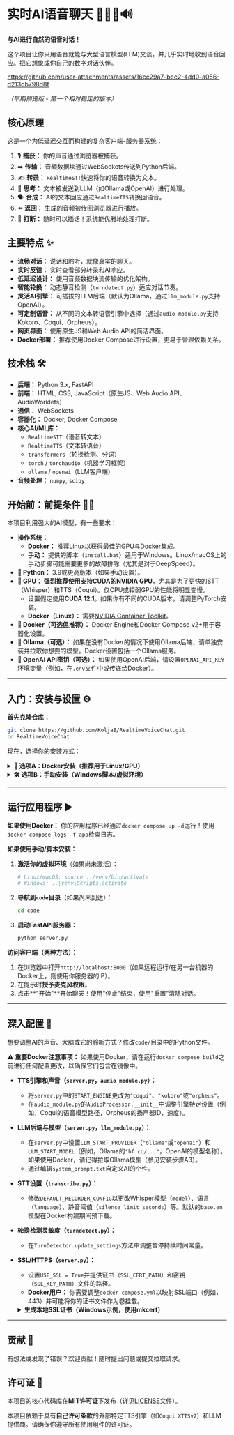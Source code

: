 # 实时AI语音聊天 🎤💬🧠🔊

**与AI进行自然的语音对话！**  

这个项目让你只用语音就能与大型语言模型(LLM)交谈，并几乎实时地收到语音回应。把它想象成你自己的数字对话伙伴。

https://github.com/user-attachments/assets/16cc29a7-bec2-4dd0-a056-d213db798d8f

*（早期预览版 - 第一个相对稳定的版本）*

## 核心原理

这是一个为低延迟交互而构建的复杂客户端-服务器系统：

1. 🎙️ **捕获：** 你的声音通过浏览器被捕获。
2. ➡️ **传输：** 音频数据块通过WebSockets传送到Python后端。
3. ✍️ **转录：** `RealtimeSTT`快速将你的语音转换为文本。
4. 🤔 **思考：** 文本被发送到LLM（如Ollama或OpenAI）进行处理。
5. 🗣️ **合成：** AI的文本回应通过`RealtimeTTS`转换回语音。
6. ⬅️ **返回：** 生成的音频被传回浏览器进行播放。
7. 🔄 **打断：** 随时可以插话！系统能优雅地处理打断。

## 主要特点 ✨

* **流畅对话：** 说话和聆听，就像真实的聊天。
* **实时反馈：** 实时查看部分转录和AI响应。
* **低延迟设计：** 使用音频数据块流传输的优化架构。
* **智能轮换：** 动态静音检测（`turndetect.py`）适应对话节奏。
* **灵活AI引擎：** 可插拔的LLM后端（默认为Ollama，通过`llm_module.py`支持OpenAI）。
* **可定制语音：** 从不同的文本转语音引擎中选择（通过`audio_module.py`支持Kokoro、Coqui、Orpheus）。
* **网页界面：** 使用原生JS和Web Audio API的简洁界面。
* **Docker部署：** 推荐使用Docker Compose进行设置，更易于管理依赖关系。

## 技术栈 🛠️

* **后端：** Python 3.x, FastAPI
* **前端：** HTML, CSS, JavaScript（原生JS、Web Audio API、AudioWorklets）
* **通信：** WebSockets
* **容器化：** Docker, Docker Compose
* **核心AI/ML库：**
  * `RealtimeSTT`（语音转文本）
  * `RealtimeTTS`（文本转语音）
  * `transformers`（轮换检测、分词）
  * `torch` / `torchaudio`（机器学习框架）
  * `ollama` / `openai`（LLM客户端）
* **音频处理：** `numpy`, `scipy`

## 开始前：前提条件 🏊‍♀️

本项目利用强大的AI模型，有一些要求：

* **操作系统：**
  * **Docker：** 推荐Linux以获得最佳的GPU与Docker集成。
  * **手动：** 提供的脚本（`install.bat`）适用于Windows。Linux/macOS上的手动步骤可能需要更多的故障排除（尤其是对于DeepSpeed）。
* **🐍 Python：** 3.9或更高版本（如果手动设置）。
* **🚀 GPU：** **强烈推荐使用支持CUDA的NVIDIA GPU**，尤其是为了更快的STT（Whisper）和TTS（Coqui）。仅CPU或较弱GPU的性能将明显变慢。
  * 设置假定使用**CUDA 12.1**。如果你有不同的CUDA版本，请调整PyTorch安装。
  * **Docker（Linux）：** 需要[NVIDIA Container Toolkit](https://docs.nvidia.com/datacenter/cloud-native/container-toolkit/latest/install-guide.html)。
* **🐳 Docker（可选但推荐）：** Docker Engine和Docker Compose v2+用于容器化设置。
* **🧠 Ollama（可选）：** 如果在没有Docker的情况下使用Ollama后端，请单独安装并拉取你想要的模型。Docker设置包括一个Ollama服务。
* **🔑 OpenAI API密钥（可选）：** 如果使用OpenAI后端，请设置`OPENAI_API_KEY`环境变量（例如，在`.env`文件中或传递给Docker）。

---

## 入门：安装与设置 ⚙️

**首先克隆仓库：**

```bash
git clone https://github.com/KoljaB/RealtimeVoiceChat.git
cd RealtimeVoiceChat
```

现在，选择你的安装方式：

<details>
<summary><strong>🚀 选项A：Docker安装（推荐用于Linux/GPU）</strong></summary>

这是最直接的方法，将应用程序、依赖项甚至Ollama打包到可管理的容器中。

1. **构建Docker镜像：**
   *（这需要时间！它会下载基础镜像，安装Python/ML依赖项，并预下载默认的STT模型。）*
   ```bash
   docker compose build
   ```
   *（如果你想自定义`code/*.py`中的模型/设置，请在**此步骤之前**进行！）*

2. **启动服务（App和Ollama）：**
   *（在后台运行容器。GPU访问在`docker-compose.yml`中配置。）*
   ```bash
   docker compose up -d
   ```
   给它们一分钟初始化时间。

3. **（关键！）拉取你想要的Ollama模型：**
   *（这在启动后完成，以保持主应用镜像较小，并允许在不重建的情况下更改模型。执行此命令将默认模型拉取到运行中的Ollama容器。）*
   ```bash
   # 拉取默认模型（如果在server.py中配置了不同的模型，请调整）
   docker compose exec ollama ollama pull hf.co/bartowski/huihui-ai_Mistral-Small-24B-Instruct-2501-abliterated-GGUF:Q4_K_M

   # （可选）验证模型可用
   docker compose exec ollama ollama list
   ```

4. **停止服务：**
   ```bash
   docker compose down
   ```

5. **重启：**
   ```bash
   docker compose up -d
   ```

6. **查看日志/调试：**
   * 跟踪应用日志：`docker compose logs -f app`
   * 跟踪Ollama日志：`docker compose logs -f ollama`
   * 将日志保存到文件：`docker compose logs app > app_logs.txt`

</details>

<details>
<summary><strong>🛠️ 选项B：手动安装（Windows脚本/虚拟环境）</strong></summary>

此方法需要自己管理Python环境。它提供更直接的控制，但可能更棘手，尤其是关于ML依赖项。

**B1）使用Windows安装脚本：**

1. 确保你满足前提条件（Python，可能还需要CUDA驱动程序）。
2. 运行脚本。它尝试创建虚拟环境，为CUDA 12.1安装PyTorch，兼容的DeepSpeed wheel，以及其他要求。
   ```batch
   install.bat
   ```
   *（这会在激活的虚拟环境中打开一个新的命令提示符。）*
   继续到**"运行应用程序"**部分。

**B2）手动步骤（Linux/macOS/Windows）：**

1. **创建并激活虚拟环境：**
   ```bash
   python -m venv venv
   # Linux/macOS:
   source venv/bin/activate
   # Windows:
   .\venv\Scripts\activate
   ```

2. **升级Pip：**
   ```bash
   python -m pip install --upgrade pip
   ```

3. **导航到代码目录：**
   ```bash
   cd code
   ```

4. **安装PyTorch（关键步骤 - 匹配你的硬件！）：**
   * **使用NVIDIA GPU（CUDA 12.1示例）：**
     ```bash
     # 验证你的CUDA版本！如果需要，调整'cu121'和URL。
     pip install torch==2.5.1+cu121 torchaudio==2.5.1+cu121 torchvision --index-url https://download.pytorch.org/whl/cu121
     ```
   * **仅CPU（预期性能较慢）：**
     ```bash
     # pip install torch torchaudio torchvision
     ```
   * *查找其他PyTorch版本：* [https://pytorch.org/get-started/previous-versions/](https://pytorch.org/get-started/previous-versions/)

5. **安装其他要求：**
   ```bash
   pip install -r requirements.txt
   ```
   * **关于DeepSpeed的说明：** `requirements.txt`可能包含DeepSpeed。安装可能很复杂，尤其是在Windows上。`install.bat`尝试使用预编译的wheel。如果手动安装失败，你可能需要从源代码构建或查阅资源，如[deepspeedpatcher](https://github.com/erew123/deepspeedpatcher)（使用风险自负）。Coqui TTS性能最受DeepSpeed的益处。

</details>

---

## 运行应用程序 ▶️

**如果使用Docker：**
你的应用程序已经通过`docker compose up -d`运行！使用`docker compose logs -f app`检查日志。

**如果使用手动/脚本安装：**

1. **激活你的虚拟环境**（如果尚未激活）：
   ```bash
   # Linux/macOS: source ../venv/bin/activate
   # Windows: ..\venv\Scripts\activate
   ```
2. **导航到`code`目录**（如果尚未到达）：
   ```bash
   cd code
   ```
3. **启动FastAPI服务器：**
   ```bash
   python server.py
   ```

**访问客户端（两种方法）：**

1. 在浏览器中打开`http://localhost:8000`（如果远程运行/在另一台机器的Docker上，则使用你服务器的IP）。
2. 在提示时**授予麦克风权限**。
3. 点击**"开始"**开始聊天！使用"停止"结束，使用"重置"清除对话。

---

## 深入配置 🔧

想要调整AI的声音、大脑或它的聆听方式？修改`code/`目录中的Python文件。

**⚠️ 重要Docker注意事项：** 如果使用Docker，请在运行`docker compose build`之前进行任何配置更改，以确保它们包含在镜像中。

* **TTS引擎和声音（`server.py`，`audio_module.py`）：**
  * 将`server.py`中的`START_ENGINE`更改为`"coqui"`、`"kokoro"`或`"orpheus"`。
  * 在`audio_module.py`的`AudioProcessor.__init__`中调整引擎特定设置（例如，Coqui的语音模型路径，Orpheus的扬声器ID，速度）。
* **LLM后端与模型（`server.py`，`llm_module.py`）：**
  * 在`server.py`中设置`LLM_START_PROVIDER`（`"ollama"`或`"openai"`）和`LLM_START_MODEL`（例如，Ollama的`"hf.co/..."`，OpenAI的模型名称）。如果使用Docker，请记得拉取Ollama模型（参见安装步骤A3）。
  * 通过编辑`system_prompt.txt`自定义AI的个性。
* **STT设置（`transcribe.py`）：**
  * 修改`DEFAULT_RECORDER_CONFIG`以更改Whisper模型（`model`）、语言（`language`）、静音阈值（`silence_limit_seconds`）等。默认的`base.en`模型在Docker构建期间预下载。
* **轮换检测灵敏度（`turndetect.py`）：**
  * 在`TurnDetector.update_settings`方法中调整暂停持续时间常量。
* **SSL/HTTPS（`server.py`）：**
  * 设置`USE_SSL = True`并提供证书（`SSL_CERT_PATH`）和密钥（`SSL_KEY_PATH`）文件的路径。
  * **Docker用户：** 你需要调整`docker-compose.yml`以映射SSL端口（例如，443）并可能将你的证书文件作为卷挂载。
  <details>
  <summary><strong>生成本地SSL证书（Windows示例，使用mkcert）</strong></summary>

  1. 如果尚未安装，请安装Chocolatey包管理器。
  2. 安装mkcert：`choco install mkcert`
  3. 以管理员身份运行命令提示符。
  4. 安装本地证书颁发机构：`mkcert -install`
  5. 生成证书（替换`your.local.ip`）：`mkcert localhost 127.0.0.1 ::1 your.local.ip`
     * 这会在当前目录中创建`.pem`文件（例如，`localhost+3.pem`和`localhost+3-key.pem`）。相应地更新`server.py`中的`SSL_CERT_PATH`和`SSL_KEY_PATH`。记得可能需要将这些挂载到你的Docker容器中。
  </details>

---

## 贡献 🤝

有想法或发现了错误？欢迎贡献！随时提出问题或提交拉取请求。

## 许可证 📜

本项目的核心代码库在**MIT许可证**下发布（详见[LICENSE](./LICENSE)文件）。

本项目依赖于具有**自己许可条款**的外部特定TTS引擎（如`Coqui XTTSv2`）和LLM提供商。请确保你遵守所有使用组件的许可证。 